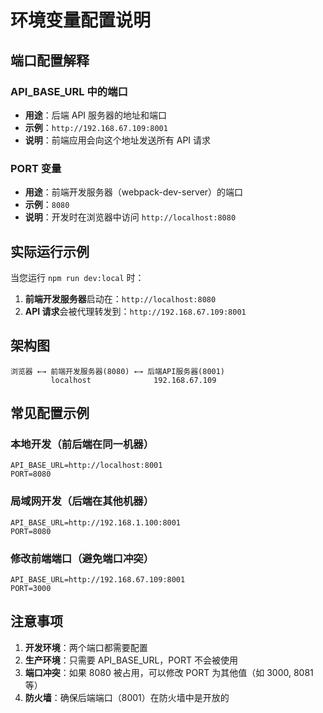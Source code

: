 # 环境变量配置说明

## 端口配置解释

### API_BASE_URL 中的端口
- **用途**：后端 API 服务器的地址和端口
- **示例**：`http://192.168.67.109:8001`
- **说明**：前端应用会向这个地址发送所有 API 请求

### PORT 变量
- **用途**：前端开发服务器（webpack-dev-server）的端口
- **示例**：`8080`
- **说明**：开发时在浏览器中访问 `http://localhost:8080`

## 实际运行示例

当您运行 `npm run dev:local` 时：

1. **前端开发服务器**启动在：`http://localhost:8080`
2. **API 请求**会被代理转发到：`http://192.168.67.109:8001`

## 架构图

```
浏览器 ←→ 前端开发服务器(8080) ←→ 后端API服务器(8001)
         localhost              192.168.67.109
```

## 常见配置示例

### 本地开发（前后端在同一机器）
```env
API_BASE_URL=http://localhost:8001
PORT=8080
```

### 局域网开发（后端在其他机器）
```env
API_BASE_URL=http://192.168.1.100:8001
PORT=8080
```

### 修改前端端口（避免端口冲突）
```env
API_BASE_URL=http://192.168.67.109:8001
PORT=3000
```

## 注意事项

1. **开发环境**：两个端口都需要配置
2. **生产环境**：只需要 API_BASE_URL，PORT 不会被使用
3. **端口冲突**：如果 8080 被占用，可以修改 PORT 为其他值（如 3000, 8081 等）
4. **防火墙**：确保后端端口（8001）在防火墙中是开放的
